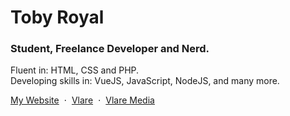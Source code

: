 # Toby Royal

### Student, Freelance Developer and Nerd.

Fluent in: HTML, CSS and PHP. <br />
Developing skills in: VueJS, JavaScript, NodeJS, and many more.

[My Website](https://tobyroyal.codes/)&nbsp;&nbsp;&#8901;&nbsp;&nbsp;[Vlare](https://vlare.tv/)&nbsp;&nbsp;&#8901;&nbsp;&nbsp;[Vlare Media](https://vla.re/)
